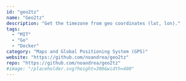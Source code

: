 ```yaml
---
id: "geo2tz"
name: "Geo2tz"
description: "Get the timezone from geo coordinates (lat, lon)."
tags:
  - "MIT"
  - "Go"
  - "Docker"
category: "Maps and Global Positioning System (GPS)"
website: "https://github.com/noandrea/geo2tz"
repo: "https://github.com/noandrea/geo2tz"
#image: "/placeholder.svg?height=300&width=400"
---
```


